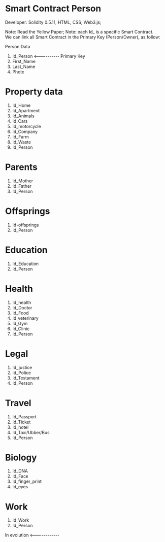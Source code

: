 # Smart Contract Person

Developer: Solidity 0.5.11, HTML, CSS, Web3.js;

Note: Read the Yellow Paper;
Note: each Id_ is a specific Smart Contract. We can link all Smart Contract in the Primary Key (Person/Owner), as follow:

Person Data

1. Id_Person <---------- Primary Key
2. First_Name
3. Last_Name
4. Photo

# Property data

1. Id_Home
2. Id_Apartment
3. Id_Animals
4. Id_Cars
5. Id_motorcycle
6. Id_Company
7. Id_Farm
8. Id_Waste
9. Id_Person 

# Parents

1. Id_Mother
2. Id_Father
3. Id_Person 

# Offsprings

1. Id-offsprings
2. Id_Person 

# Education

1. Id_Education
2. Id_Person 

# Health

1. Id_health
2. Id_Doctor
3. Id_Food
4. Id_veterinary
5. Id_Gym
6. Id_Clinic
7. Id_Person 

# Legal

1. Id_justice
2. Id_Police
3. Id_Testament
4. Id_Person 

# Travel

1. Id_Passport
2. Id_Ticket
3. Id_hotel
4. Id_Taxi/Ubber/Bus
5. Id_Person 

# Biology

1. Id_DNA
2. Id_Face
3. Id_finger_print
4. Id_eyes

# Work

1. Id_Work
2. Id_Person


In evolution <------------


